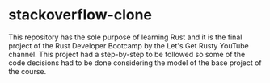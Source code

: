# stackoverflow-clone
This repository has the sole purpose of learning Rust and it is the final project of the Rust Developer Bootcamp by the Let's Get Rusty YouTube channel. This project had a step-by-step to be followed so some of the code decisions had to be done considering the model of the base project of the course.
